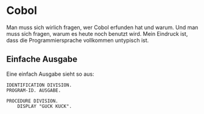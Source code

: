 # Cobol
Man muss sich wirlich fragen, wer Cobol erfunden hat und warum. Und man muss sich fragen, warum es heute noch benutzt wird. Mein Eindruck ist, dass die Programmiersprache vollkommen untypisch ist.

## Einfache Ausgabe
Eine einfach Ausgabe sieht so aus:
```cobol
IDENTIFICATION DIVISION.
PROGRAM-ID.	AUSGABE.

PROCEDURE DIVISION.
	DISPLAY "GUCK KUCK".
```

